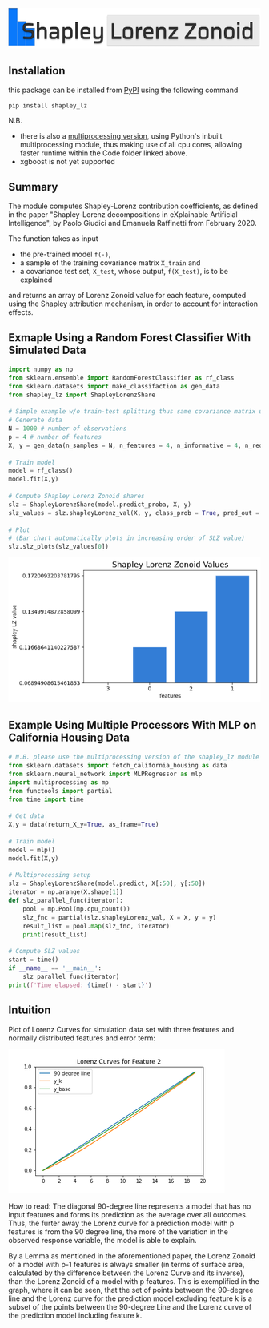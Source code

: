 ![Logo](Pictures/logo_small.png)

## Installation
this package can be installed from [PyPI](https://pypi.org/project/shapley-lz/) using the following command

```
pip install shapley_lz
```

N.B.
- there is also a [multiprocessing version](Code/shapley_lz_multiproc), using Python's inbuilt multiprocessing module, thus making use of all cpu cores, allowing faster runtime within the Code folder linked above.
- xgboost is not yet supported

## Summary

The module computes Shapley-Lorenz contribution coefficients, as defined in the paper "Shapley-Lorenz decompositions in eXplainable Artificial Intelligence", by Paolo Giudici and Emanuela Raffinetti from February 2020.

The function takes as input
* the pre-trained model `f(·)`,
* a sample of the training covariance matrix `X_train` and
* a covariance test set, `X_test`, whose output, `f(X_test)`, is to be explained

and returns an array of Lorenz Zonoid value for each feature, computed using the Shapley attribution mechanism, in order to account for interaction effects.

## Exmaple Using a Random Forest Classifier With Simulated Data
```Python
import numpy as np
from sklearn.ensemble import RandomForestClassifier as rf_class
from sklearn.datasets import make_classifaction as gen_data
from shapley_lz import ShapleyLorenzShare

# Simple example w/o train-test splitting thus same covariance matrix used and only first 100 observations explained
# Generate data
N = 1000 # number of observations
p = 4 # number of features
X, y = gen_data(n_samples = N, n_features = 4, n_informative = 4, n_redundant = 0)

# Train model
model = rf_class()
model.fit(X,y)

# Compute Shapley Lorenz Zonoid shares
slz = ShapleyLorenzShare(model.predict_proba, X, y)
slz_values = slz.shapleyLorenz_val(X, y, class_prob = True, pred_out = 'predict_proba')

# Plot
# (Bar chart automatically plots in increasing order of SLZ value)
slz.slz_plots(slz_values[0])
```
![plot_firstExample](Pictures/first_example.png)

## Example Using Multiple Processors With MLP on California Housing Data
```Python
# N.B. please use the multiprocessing version of the shapley_lz module in the code folder. This has not yet been deployed in the PyPi package.
from sklearn.datasets import fetch_california_housing as data
from sklearn.neural_network import MLPRegressor as mlp
import multiprocessing as mp
from functools import partial
from time import time

# Get data
X,y = data(return_X_y=True, as_frame=True)

# Train model
model = mlp()
model.fit(X,y)

# Multiprocessing setup
slz = ShapleyLorenzShare(model.predict, X[:50], y[:50])
iterator = np.arange(X.shape[1])
def slz_parallel_func(iterator):
    pool = mp.Pool(mp.cpu_count())
    slz_fnc = partial(slz.shapleyLorenz_val, X = X, y = y)
    result_list = pool.map(slz_fnc, iterator)
    print(result_list)

# Compute SLZ values
start = time()
if __name__ == '__main__':
    slz_parallel_func(iterator)
print(f'Time elapsed: {time() - start}')
```

## Intuition

Plot of Lorenz Curves for simulation data set with three features and normally distributed features and error term:

![Lorenz curve for feature 2](Pictures/Lorenz_Curve.png)

How to read:
The diagonal 90-degree line represents a model that has no input features and forms its prediction as the average over all outcomes. Thus, the furter away the Lorenz curve for a prediction model with p features is from the 90 degree line, the more of the variation in the observed response variable, the model is able to explain.

By a Lemma as mentioned in the aforementioned paper, the Lorenz Zonoid of a model with p-1 features is always smaller (in terms of surface area, calculated by the difference between the Lorenz Curve and its inverse), than the Lorenz Zonoid of a model with p features. This is exemplified in the graph, where it can be seen, that the set of points between the 90-degree line and the Lorenz curve for the prediction model excluding feature k is a subset of the points between the 90-degree Line and the Lorenz curve of the prediction model including feature k.
